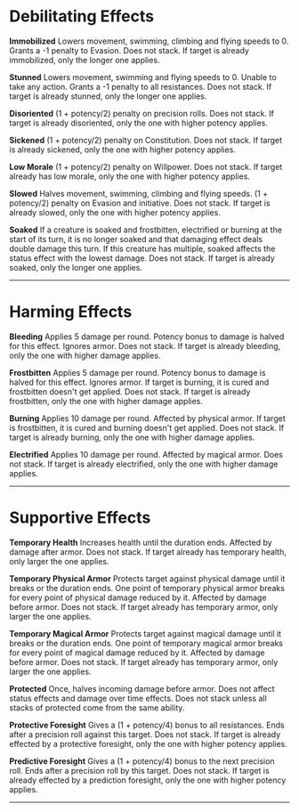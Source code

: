 # Debilitating Effects
**Immobilized**
	Lowers movement, swimming, climbing and flying speeds to 0.
	Grants a -1 penalty to Evasion.
	Does not stack. If target is already immobilized, only the longer one applies.

**Stunned**
	Lowers movement, swimming and flying speeds to 0.
	Unable to take any action.
	Grants a -1 penalty to all resistances.
	Does not stack. If target is already stunned, only the longer one applies.

**Disoriented**
	(1 + potency/2) penalty on precision rolls.
	Does not stack. If target is already disoriented, only the one with higher potency applies.

**Sickened**
	(1 + potency/2) penalty on Constitution.
	Does not stack. If target is already sickened, only the one with higher potency applies.

**Low Morale**
	(1 + potency/2) penalty on Willpower.
	Does not stack. If target already has low morale, only the one with higher potency applies.

**Slowed**
	Halves movement, swimming, climbing and flying speeds.
	(1 + potency/2) penalty on Evasion and initiative.
	Does not stack. If target is already slowed, only the one with higher potency applies.

**Soaked**
	If a creature is soaked and frostbitten, electrified or burning at the start of its turn, it is no longer soaked and that damaging effect deals double damage this turn. If this creature has multiple, soaked affects the status effect with the lowest damage. 
	Does not stack. If target is already soaked, only the longer one applies.

---
# Harming Effects
**Bleeding**
	Applies 5 damage per round. Potency bonus to damage is halved for this effect.
	Ignores armor.
	Does not stack. If target is already bleeding, only the one with higher damage applies.

**Frostbitten**
	Applies 5 damage per round. Potency bonus to damage is halved for this effect.
	Ignores armor.
	If target is burning, it is cured and frostbitten doesn't get applied.
	Does not stack. If target is already frostbitten, only the one with higher damage applies.

**Burning**
	Applies 10 damage per round.
	Affected by physical armor.
	If target is frostbitten, it is cured and burning doesn't get applied.
	Does not stack. If target is already burning, only the one with higher damage applies.

**Electrified**
	Applies 10 damage per round.
	Affected by magical armor.
	Does not stack. If target is already electrified, only the one with higher damage applies.

---
# Supportive Effects
**Temporary Health**
	Increases health until the duration ends.
	Affected by damage after armor.
	Does not stack. If target already has temporary health, only larger the one applies.

**Temporary Physical Armor**
	Protects target against physical damage until it breaks or the duration ends.
	One point of temporary physical armor breaks for every point of physical damage reduced by it.
	Affected by damage before armor.
	Does not stack. If target already has temporary armor, only larger the one applies.

**Temporary Magical Armor**
	Protects target against magical damage until it breaks or the duration ends.
	One point of temporary magical armor breaks for every point of magical damage reduced by it.
	Affected by damage before armor.
	Does not stack. If target already has temporary armor, only larger the one applies.

**Protected**
	Once, halves incoming damage before armor.
	Does not affect status effects and damage over time effects.
	Does not stack unless all stacks of protected come from the same ability.

**Protective Foresight**
	Gives a (1 + potency/4) bonus to all resistances. Ends after a precision roll against this target.
	Does not stack. If target is already effected by a protective foresight, only the one with higher potency applies.

**Predictive Foresight**
	Gives a (1 + potency/4) bonus to the next precision roll. Ends after a precision roll by this target.
	Does not stack. If target is already effected by a prediction foresight, only the one with higher potency applies.

---
